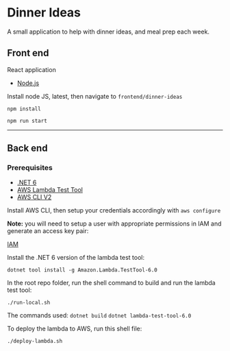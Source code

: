 # Dinner Ideas
A small application to help with dinner ideas, and meal prep each week.

## Front end
React application

- [Node.js](https://nodejs.org)

Install node JS, latest, then navigate to `frontend/dinner-ideas`

`npm install`

`npm run start`

---

## Back end

### Prerequisites
- [.NET 6](https://dotnet.microsoft.com/en-us/download/dotnet/6.0)
- [AWS Lambda Test Tool](https://github.com/aws/aws-lambda-dotnet/tree/master/Tools/LambdaTestTool)
- [AWS CLI V2](https://docs.aws.amazon.com/cli/latest/userguide/getting-started-install.html)

Install AWS CLI, then setup your credentials accordingly with `aws configure`

**Note:** you will need to setup a user with appropriate permissions in IAM and generate an access key pair:

[IAM](https://us-east-1.console.aws.amazon.com/iamv2/home?region=us-west-1#/users)

Install the .NET 6 version of the lambda test tool:

`dotnet tool install -g Amazon.Lambda.TestTool-6.0`


In the root repo folder, run the shell command to build and run the lambda test tool:

`./run-local.sh`

The commands used:
`dotnet build`
`dotnet lambda-test-tool-6.0`

To deploy the lambda to AWS, run this shell file:

`./deploy-lambda.sh`